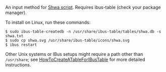An input method for [Shwa script](http://shwa.org/). Requires ibus-table (check your package manager).

To install on Linux, run these commands:

    $ sudo ibus-table-createdb -n /usr/share/ibus-table/tables/shwa.db -s shwa.txt
    $ sudo cp shwa.svg /usr/share/ibus-table/icons/shwa.svg
    $ ibus restart

Other Unix systems or IBus setups might require a path other than `/usr/share`; see [HowToCreateATableForIBusTable](https://code.google.com/p/ibus/wiki/HowToCreateATableForIBusTable) for more detailed instructions.
